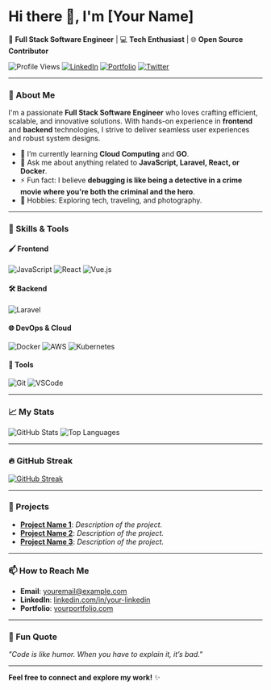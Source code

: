 # Hi there 👋, I'm [Your Name]  
🌟 **Full Stack Software Engineer** | 💻 **Tech Enthusiast** | 🌐 **Open Source Contributor**

![Profile Views](https://komarev.com/ghpvc/?username=tanjir43&color=blueviolet)  [![LinkedIn](https://img.shields.io/badge/LinkedIn-Connect-blue?style=flat-square&logo=linkedin)](https://linkedin.com/in/your-linkedin)  [![Portfolio](https://img.shields.io/badge/Portfolio-Visit-blueviolet?style=flat-square)](https://yourportfolio.com)  [![Twitter](https://img.shields.io/badge/Twitter-Follow-1DA1F2?style=flat-square&logo=twitter)](https://twitter.com/yourtwitter)

---

### 🌟 About Me  

I'm a passionate **Full Stack Software Engineer** who loves crafting efficient, scalable, and innovative solutions. With hands-on experience in **frontend** and **backend** technologies, I strive to deliver seamless user experiences and robust system designs.  

- 🌱 I’m currently learning **Cloud Computing** and **GO**.  
- 💬 Ask me about anything related to **JavaScript, Laravel, React, or Docker**.  
- ⚡ Fun fact: I believe **debugging is like being a detective in a crime movie where you're both the criminal and the hero**.  
- 🎯 Hobbies: Exploring tech, traveling, and photography.  

---

### 💼 Skills & Tools  

#### 🖌️ Frontend  
![JavaScript](https://img.shields.io/badge/-JavaScript-F7DF1E?style=flat-square&logo=javascript)  ![React](https://img.shields.io/badge/-React-61DAFB?style=flat-square&logo=react&logoColor=black)  ![Vue.js](https://img.shields.io/badge/-Vue.js-4FC08D?style=flat-square&logo=vue.js&logoColor=white)  

#### 🛠️ Backend  

![Laravel](https://img.shields.io/badge/-Laravel-FF2D20?style=flat-square&logo=laravel&logoColor=white)

#### 🌐 DevOps & Cloud  
![Docker](https://img.shields.io/badge/-Docker-2496ED?style=flat-square&logo=docker&logoColor=white)  ![AWS](https://img.shields.io/badge/-AWS-232F3E?style=flat-square&logo=amazon-aws)  ![Kubernetes](https://img.shields.io/badge/-Kubernetes-326CE5?style=flat-square&logo=kubernetes&logoColor=white)  

#### 🔧 Tools  
![Git](https://img.shields.io/badge/-Git-F05032?style=flat-square&logo=git)  ![VSCode](https://img.shields.io/badge/-VSCode-007ACC?style=flat-square&logo=visual-studio-code)  

---

### 📈 My Stats  

![GitHub Stats](https://github-readme-stats.vercel.app/api?username=tanjir43&show_icons=true&hide_border=true&theme=radical)  ![Top Languages](https://github-readme-stats.vercel.app/api/top-langs/?username=tanjir43&layout=compact&hide_border=true&theme=radical)  

---

### 🔥 GitHub Streak  

[![GitHub Streak](https://streak-stats.demolab.com/?user=tanjir43&theme=radical)](https://git.io/streak-stats)

---

### 🚀 Projects  

- **[Project Name 1](https://github.com/YourUsername/Project1)**: _Description of the project._  
- **[Project Name 2](https://github.com/YourUsername/Project2)**: _Description of the project._  
- **[Project Name 3](https://github.com/YourUsername/Project3)**: _Description of the project._  

---

### 📫 How to Reach Me  

- **Email**: [youremail@example.com](mailto:youremail@example.com)  
- **LinkedIn**: [linkedin.com/in/your-linkedin](https://linkedin.com/in/your-linkedin)  
- **Portfolio**: [yourportfolio.com](https://yourportfolio.com)  

---

### 🌟 Fun Quote  

_"Code is like humor. When you have to explain it, it’s bad."_  

---

**Feel free to connect and explore my work!** ✨
